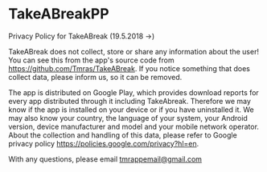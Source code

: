 # TakeABreakPP


Privacy Policy for TakeABreak (19.5.2018 ->)

TakeABreak does not collect, store or share any information about the user! You can see this from the app's source code 
from https://github.com/Tmras/TakeABreak. If you notice something that does collect data, please inform us, so it can be removed.

The app is distributed on Google Play, which provides download reports for every app distributed through it including 
TakeAbreak. Therefore we may know if the app is installed on your device or if you have uninstalled it. We may also know 
your country, the language of your system, your Android version, device manufacturer and model and your mobile
network operator. About the collection and handling of this data, please refer to Google privacy policy 
https://policies.google.com/privacy?hl=en.

With any questions, please email tmrappemail@gmail.com
